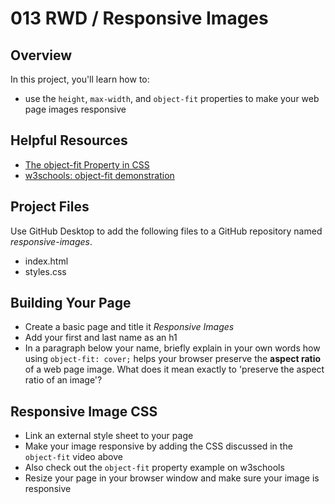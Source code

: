 ﻿# 013 RWD / Responsive Images

## Overview

In this project, you'll learn how to:

 - use the `height`, `max-width`, and `object-fit` properties to make your web page images responsive

## Helpful Resources

 - [The object-fit Property in CSS](https://youtu.be/gj4zoaigSqI?feature=shared) 
 - [w3schools: object-fit demonstration](https://www.w3schools.com/csS/tryit.asp?filename=trycss3_object-fit2) 

## Project Files

Use GitHub Desktop to add the following files to a GitHub repository named *responsive-images*.
 - index.html
 - styles.css



## Building Your Page

+ Create a basic page and title it *Responsive Images*
+ Add your first and last name as an h1 
+ In a paragraph below your name, briefly explain in your own words how using `object-fit: cover;` helps your browser preserve the **aspect ratio** of a web page image.  What does it mean exactly to 'preserve the aspect ratio of an image'?


## Responsive Image CSS

+ Link an external style sheet to your page
+ Make your image responsive by adding the CSS discussed in the `object-fit` video above
+ Also check out the `object-fit` property example on w3schools
+ Resize your page in your browser window and make sure your image is responsive


